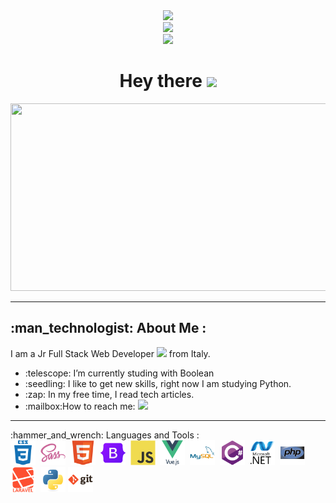<div id="header" align="center">
  <div>
    <img src="https://media.giphy.com/media/hqU2KkjW5bE2v2Z7Q2/giphy.gif" width="300"/>
  </div>
  <div>
    <a href="https://www.linkedin.com/in/giovanni-francesco-giovene-b0ba4a172/" align="center">
      <img src="https://img.shields.io/badge/LinkedIn-blue?logo=linkedin&logoColor=white&style=for-the-badge" />
    </a>
  </div>
  <div>
    <img src="https://komarev.com/ghpvc/?username=GianfryGiovene&style=flat-square&color=blue"/>
  </div>

  

  
  <h1>
    Hey there
    <img src="https://media.giphy.com/media/hvRJCLFzcasrR4ia7z/giphy.gif" width="30"/>
  </h1>
</div>

<div id="body">
  
  <div align="center">
    <img src="https://media.giphy.com/media/dWesBcTLavkZuG35MI/giphy.gif" width="600" height="300"/>
  </div>
  
  ---
  
  <div class="section">
    <h2>:man_technologist: About Me : </h2>
    I am a  Jr Full Stack Web Developer <img src="https://media.giphy.com/media/WUlplcMpOCEmTGBtBW/giphy.gif" width="30"> from Italy.
    <ul>
      <li> :telescope: I’m currently studing with Boolean </li>
      <li> :seedling: I like to get new skills, right now I am studying Python. </li>
      <li> :zap: In my free time, I read tech articles. </li>
      <li> 
        :mailbox:How to reach me:
        <a href="https://www.linkedin.com/in/giovanni-francesco-giovene-b0ba4a172/">
          <img src="https://img.shields.io/badge/LinkedIn-blue?logo=linkedin&logoColor=white" />
        </a>
      </li>
    </ul>  
  </div>
  
  ---
  
  <div class="section">
    :hammer_and_wrench: Languages and Tools :
    <div>
      <img src="https://github.com/devicons/devicon/blob/master/icons/css3/css3-plain-wordmark.svg"  title="CSS3" alt="CSS" width="40" height="40"/>&nbsp;
      <img src="https://github.com/devicons/devicon/blob/master/icons/sass/sass-original.svg"  title="sass" alt="sass" width="40" height="40" />&nbsp;
      <img src="https://github.com/devicons/devicon/blob/master/icons/html5/html5-original.svg" title="HTML5" alt="HTML" width="40" height="40"/>&nbsp;
      <img src="https://github.com/devicons/devicon/blob/master/icons/bootstrap/bootstrap-original.svg" title="Bootstrap" alt="Bootstrap" width="40" height="40"/>&nbsp;
      <img src="https://github.com/devicons/devicon/blob/master/icons/javascript/javascript-original.svg" title="JavaScript" alt="JavaScript" width="40"        height="40"/>&nbsp;
      <img src="https://github.com/devicons/devicon/blob/master/icons/vuejs/vuejs-original-wordmark.svg" title="VUE" alt="VUE" width="40" height="40"/>&nbsp;
      <img src="https://github.com/devicons/devicon/blob/master/icons/mysql/mysql-original-wordmark.svg" title="MySQL"  alt="MySQL" width="40" height="40"/>&nbsp;
      <img src="https://github.com/devicons/devicon/blob/master/icons/csharp/csharp-original.svg" title="C#"  alt="C#" width="40" height="40"/>&nbsp;
      <img src="https://github.com/devicons/devicon/blob/master/icons/dot-net/dot-net-original-wordmark.svg" title="dot-net"  alt="dot-net" width="40" height="40"/>&nbsp;
      <img src="https://github.com/devicons/devicon/blob/master/icons/php/php-original.svg" title="PHP"  alt="PHP" width="40" height="40"/>&nbsp;
      <img src="https://github.com/devicons/devicon/blob/master/icons/laravel/laravel-plain-wordmark.svg" title="LARAVEL"  alt="LARAVEL" width="40" height="40"/>&nbsp;
      <img src="https://github.com/devicons/devicon/blob/master/icons/python/python-original.svg" title="Python" **alt="Python" width="40" height="40"/>
      <img src="https://github.com/devicons/devicon/blob/master/icons/git/git-original-wordmark.svg" title="Git" **alt="Git" width="40" height="40"/>
    </div>
  </div>
</div>

<!--
**GianfryGiovene/GianfryGiovene** is a ✨ _special_ ✨ repository because its `README.md` (this file) appears on your GitHub profile.

Here are some ideas to get you started:
  
- 🔭 I’m currently working on ...
- 🌱 I’m currently learning ...
- 👯 I’m looking to collaborate on ...
- 🤔 I’m looking for help with ...
- 💬 Ask me about ...
- 📫 How to reach me: ...
- 😄 Pronouns: ...
- ⚡ Fun fact: ...
-->
